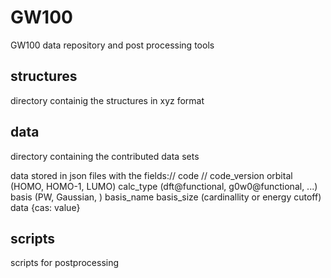 # GW100
GW100 data repository and post processing tools


structures
----------
directory containig the structures in xyz format


data
----
directory containing the contributed data sets

data stored in json files with the fields://
code //
code_version
orbital (HOMO, HOMO-1, LUMO)
calc_type (dft@functional, g0w0@functional, ...)
basis (PW, Gaussian, )
basis_name 
basis_size (cardinallity or energy cutoff)
data {cas: value}




scripts
-------
scripts for postprocessing
